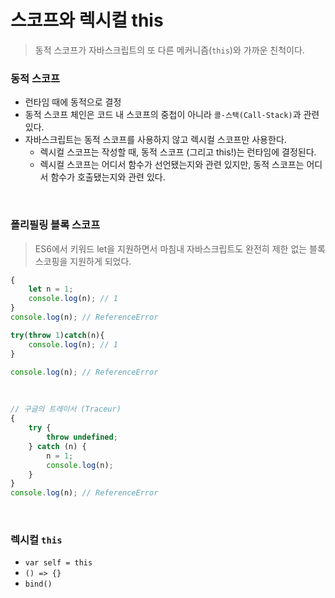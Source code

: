 # 스코프와 렉시컬 this
> 동적 스코프가 자바스크립트의 또 다른 메커니즘(`this`)와 가까운 친척이다.

### 동적 스코프
- 런타임 때에 동적으로 결정
- 동적 스코프 체인은 코드 내 스코프의 중첩이 아니라 `콜-스택(Call-Stack)`과 관련있다.
- 자바스크립트는 동적 스코프를 사용하지 않고 렉시컬 스코프만 사용한다.
  - 렉시컬 스코프는 작성할 때, 동적 스코프 (그리고 this!)는 런타임에 결정된다.
  - 렉시컬 스코프는 어디서 함수가 선언됐는지와 관련 있지만, 동적 스코프는 어디서 함수가 호출됐는지와 관련 있다.

<br>

### 폴리필링 블록 스코프
> ES6에서 키워드 let을 지원하면서 마침내 자바스크립트도 완전히 제한 없는 블록 스코핑을 지원하게 되었다.
```javascript
{
	let n = 1;
	console.log(n); // 1
}
console.log(n); // ReferenceError
```
```javascript
try(throw 1)catch(n){
	console.log(n); // 1
}

console.log(n); // ReferenceError
```

<br>

```javascript
// 구글의 트레이서 (Traceur)
{
	try {
		throw undefined;
	} catch (n) {
		n = 1;
		console.log(n);
	}
}
console.log(n); // ReferenceError
```

<br>

### 렉시컬 `this`
- `var self = this`
- `() => {}`
- `bind()`
